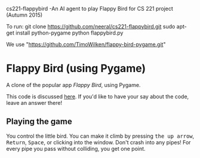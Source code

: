 cs221-flappybird
-An AI agent to play Flappy Bird for CS 221 project (Autumn 2015)


To run:
git clone https://github.com/neeral/cs221-flappybird.git
sudo apt-get install python-pygame
python flappybird.py

We use "https://github.com/TimoWilken/flappy-bird-pygame.git"


# Flappy Bird (using Pygame)

A clone of the popular app *Flappy Bird*, using Pygame.

This code is discussed [here][codereview]. If you'd like to have your say about the code, leave an answer there!

## Playing the game

You control the little bird. You can make it climb by pressing <kbd>the up arrow</kbd>, <kbd>Return</kbd>, <kbd>Space</kbd>, or clicking into the window. Don't crash into any pipes! For every pipe you pass without colliding, you get one point.


[codereview]: http://codereview.stackexchange.com/questions/61477/teaching-a-programming-class-is-my-example-game-well-written
